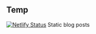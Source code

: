 ## Temp
[![Netlify Status](https://api.netlify.com/api/v1/badges/bf7f8177-7d63-4316-a982-40d288528eb7/deploy-status)](https://app.netlify.com/sites/spectacular-pika-dffb4d/deploys)
Static blog posts